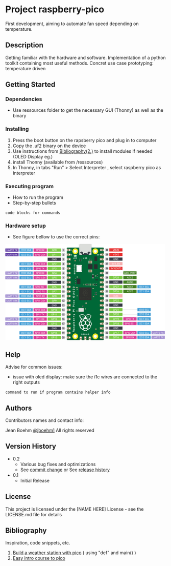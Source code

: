 # Project raspberry-pico 

First development, aiming to automate fan speed depending on temperature.

## Description

Getting familiar with the hardware and software. Implementation of a python toolkit containing most useful methods. Concret use case prototyping: temperature driven 

## Getting Started

### Dependencies

* Use ressources folder to get the necessary GUI (Thonny) as well as the binary


### Installing

1. Press the boot button on the rapsberry pico and plug in to computer
2. Copy the .uf2 binary on the device
3. Use instructions from [Bibliography(2.)](https://www.electroniclinic.com/raspberry-pi-pico-rp2040-programming-in-micropython-with-examples/) to install modules if needed (OLED Display eg.)
4. install Thonny (available from /ressources)
5. In Thonny, in tabs "Run" > Select Interpreter , select raspberry pico as interpreter

### Executing program

* How to run the program
* Step-by-step bullets
```
code blocks for commands
```

### Hardware setup

* See figure bellow to use the correct pins:
<img src="raspberry-pi-pico-gpio.png" width="500" height="300"/>

## Help

Advise for common issues:
- issue with oled display: make sure the i1c wires are connected to the right outputs
```
command to run if program contains helper info
```

## Authors

Contributors names and contact info:

Jean Boehm [@jboehm1](https://github.com/jboehm1) All rights reserved

## Version History

* 0.2
    * Various bug fixes and optimizations
    * See [commit change]() or See [release history]()
* 0.1
    * Initial Release

## License

This project is licensed under the [NAME HERE] License - see the LICENSE.md file for details

## Bibliography

Inspiration, code snippets, etc.
1. [Build a weather station with pico](https://www.youtube.com/watch?v=vfp0B1IW7yI&list=LL&index=2&ab_channel=WexterHome) ( using "def" and main() )
2. [Easy intro course to pico](https://www.electroniclinic.com/raspberry-pi-pico-rp2040-programming-in-micropython-with-examples/)
